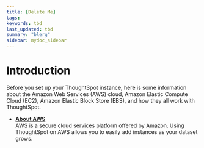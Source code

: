 ```yaml
---
title: [Delete Me]
tags:
keywords: tbd
last_updated: tbd
summary: "blerg"
sidebar: mydoc_sidebar
---
```

# Introduction

Before you set up your ThoughtSpot instance, here is some information about the Amazon Web Services (AWS) cloud, Amazon Elastic Compute Cloud (EC2), Amazon Elastic Block Store (EBS), and how they all work with ThoughtSpot.

-   **[About AWS](../../aws/introduction/about_aws.html)**  
AWS is a secure cloud services platform offered by Amazon. Using ThoughtSpot on AWS allows you to easily add instances as your dataset grows.
